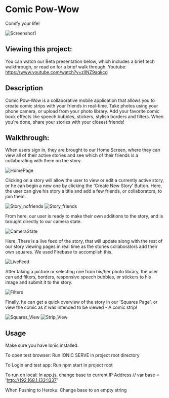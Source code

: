 Comic Pow-Wow
=====================

Comify your life!

![Screenshot1](http://i.imgur.com/DAp5dke.png)

## Viewing this project:

You can watch our Beta presentation below, which includes a brief tech walkthrough, or read on for a brief walk through.
Youtube: https://www.youtube.com/watch?v=zlINZ9aqkcg

## Description

Comic Pow-Wow is a collaborative mobile application that allows you to create comic strips with your friends in real-time. Take photos using your phone camera, or upload from your photo library. Add your favorite comic book effects like speech bubbles, stickers, stylish borders and filters. When you're done, share your stories with your closest friends!

## Walkthrough:

When users sign in, they are brought to our Home Screen, where they can view all of their active stories and see which of their friends is a collaborating with them on the story.

![HomePage](http://i.imgur.com/LoNmAOK.png)

Clicking on a story will allow the user to view or edit a currently active story, or he can begin a new one by clicking the 'Create New Story' Button. Here, the user can give his story a title and add a few friends, or collaborators, to join them.

![Story_nofriends](http://i.imgur.com/A3hZL72.png) ![Story_friends](http://i.imgur.com/tcw7J0Q.png)

From here, our user is ready to make their own additions to the story, and is brought directly to our camera state.

![CameraState](http://i.imgur.com/XOSqmzN.png)

Here, There is a live feed of the story, that will update along with the rest of our story viewing pages in real time as the stories collaborators add their own squares. We used Firebase to accomplish this.

![LiveFeed](http://i.imgur.com/qWaaxbN.png)

After taking a picture or selecting one from his/her photo library, the user can add filters, borders, responsive speech bubbles, or stickers to his image and submit it to the story.

![Filters](http://i.imgur.com/HpstQK8.png)

Finally, he can get a quick overview of the story in our 'Squares Page', or view the comic as it was intended to be viewed - A comic strip!

![Squares_View](http://i.imgur.com/9Fb8ei4.png)
![Strip_View](http://i.imgur.com/bKCqDXi.png)

## Usage

Make sure you have Ionic installed.

To open test browser:
Run IONIC SERVE in project root directory

To Login and test app:
Run npm start in project root

To run on local:
In app.js, change base to current IP Address
// var base = 'http://192.168.1.133:1337'

When Pushing to Heroku:
Change base to an empty string
